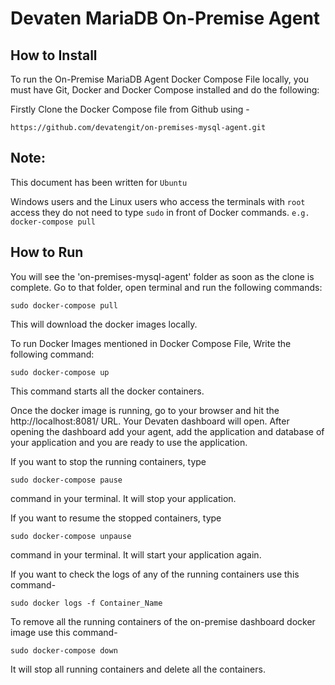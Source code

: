 # Devaten MariaDB On-Premise Agent

## How to Install 

To run the On-Premise MariaDB Agent Docker Compose File locally, you must have Git, Docker and Docker Compose installed and do the following:

Firstly Clone the Docker Compose file from Github using -

```
https://github.com/devatengit/on-premises-mysql-agent.git
``` 
## Note:

This document has been written for ``` Ubuntu ```

Windows users and the Linux users who access the terminals with ``` root ``` access they do not need to type ``` sudo ``` in front of Docker commands. ``` e.g. docker-compose pull ```

## How to Run

You will see the 'on-premises-mysql-agent' folder as soon as the clone is complete. Go to that folder, open terminal and run the following commands:

```
sudo docker-compose pull
```

This will download the docker images locally.

To run Docker Images mentioned in Docker Compose File, Write the following command:

```
sudo docker-compose up
```

This command starts all the docker containers.

Once the docker image is running, go to your browser and hit the http://localhost:8081/ URL. Your Devaten dashboard will open. After opening the dashboard add your agent, add the application and database of your application and you are ready to use the application.

If you want to stop the running containers, type

```
sudo docker-compose pause
```

command in your terminal. It will stop your application.

If you want to resume the stopped containers, type 

``` 
sudo docker-compose unpause 
```

command in your terminal. It will start your application again.

If you want to check the logs of any of the running containers use this command- 

``` 
sudo docker logs -f Container_Name 
```

To remove all the running containers of the on-premise dashboard docker image use this command- 

``` 
sudo docker-compose down 
``` 

It will stop all running containers and delete all the containers.

